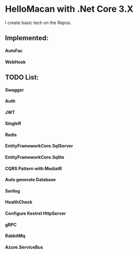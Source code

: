 # HelloMacan with .Net Core 3.X
I create basic tech on the Repos.
## Implemented:
#### AutoFac
#### WebHook

## TODO List:
#### Swagger
#### Auth
#### JWT
#### SingleR
#### Redis
#### EntityFrameworkCore.SqlServer
#### EntityFrameworkCore.Sqlite
#### CQRS Pattern with MediatR
#### Auto generate Database
#### Serilog
#### HealthCheck
#### Configure Kestrel HttpServer
#### gRPC
#### RabbitMq
#### Azure.ServiceBus

